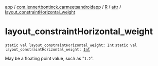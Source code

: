 [app](../../../index.md) / [com.lennertbontinck.carmeetsandroidapp](../../index.md) / [R](../index.md) / [attr](index.md) / [layout_constraintHorizontal_weight](./layout_constraint-horizontal_weight.md)

# layout_constraintHorizontal_weight

`static val layout_constraintHorizontal_weight: `[`Int`](https://kotlinlang.org/api/latest/jvm/stdlib/kotlin/-int/index.html)
`static val layout_constraintHorizontal_weight: `[`Int`](https://kotlinlang.org/api/latest/jvm/stdlib/kotlin/-int/index.html)

May be a floating point value, such as "`1.2`".

